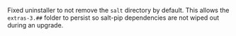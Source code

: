 Fixed uninstaller to not remove the `salt` directory by default. This allows
the `extras-3.##` folder to persist so salt-pip dependencies are not wiped out
during an upgrade.
